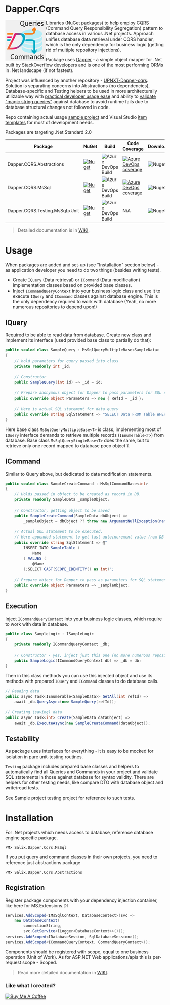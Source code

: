 # Dapper.Cqrs

<img align="left" src="DapperCQRS.png">

Libraries (NuGet packages) to help employ [CQRS](https://martinfowler.com/bliki/CQRS.html) (Command Query Responsibility Segregation) pattern to database access in various .Net projects. Approach unifies database data retrieval under CQRS handler, which is the only dependency for business logic (getting rid of multiple repository injections).

Package uses [Dapper](https://stackexchange.github.io/Dapper/) - a simple object mapper for .Net built by StackOverflow developers and is one of the most performing ORMs in .Net landscape (if not fastest).

Project was influenced by another repository - [UPNXT-Dapper-cqrs](https://github.com/upnxt/upnxt-dapper-cqrs). Solution is separating concerns into Abstractions (no dependencies), Database-specific and Testing helpers to be used in more architecturally utilizable way with [practical developer usage ease](https://github.com/salixzs/Dapper.Cqrs/wiki/Productivity) and ability to [validate "magic string queries"](https://github.com/salixzs/Dapper.Cqrs/wiki/QueryTesting) against database to avoid runtime fails due to database structural changes not followed in code.

Repo containing actual usage [sample project](https://github.com/salixzs/Dapper.Cqrs/wiki/AspNet5ApiSample) and Visual Studio [item templates](https://github.com/salixzs/Dapper.Cqrs/wiki/Productivity#provided-templates) for most of development needs.

Packages are targeting .Net Standard 2.0

| Package | NuGet | Build |  Code Coverage | Downloads |
| ------- | ----- | ----- | -------------- | --------- |
| Dapper.CQRS.Abstractions | [![Nuget](https://img.shields.io/nuget/v/Salix.Dapper.Cqrs.Abstractions?logo=nuget&logoColor=lightblue&style=plastic)](https://www.nuget.org/packages/Salix.Dapper.Cqrs.Abstractions) | ![Azure DevOps Build ](https://img.shields.io/azure-devops/build/SmartDance/45bc2cc0-bce1-4cac-a1d8-ba3f243940a6/4?style=plastic&logo=azuredevops&logoColor=blue) | [![Azure DevOps coverage](https://img.shields.io/azure-devops/coverage/SmartDance/GitHubProjects/4?color=green&logo=azuredevops&logoColor=blue&style=plastic)](https://dev.azure.com/SmartDance/GitHubProjects/_build?definitionId=4) | ![Nuget](https://img.shields.io/nuget/dt/Salix.Dapper.Cqrs.Abstractions?logo=nuget&logoColor=lightblue&style=plastic) |
| Dapper.CQRS.MsSql | [![Nuget](https://img.shields.io/nuget/v/Salix.Dapper.Cqrs.MsSql?logo=nuget&logoColor=lightblue&style=plastic)](https://www.nuget.org/packages/Salix.Dapper.Cqrs.MsSql) | ![Azure DevOps Build ](https://img.shields.io/azure-devops/build/SmartDance/45bc2cc0-bce1-4cac-a1d8-ba3f243940a6/5?style=plastic&logo=azuredevops&logoColor=blue) | [![Azure DevOps coverage](https://img.shields.io/azure-devops/coverage/SmartDance/GitHubProjects/5?color=green&logo=azuredevops&logoColor=blue&style=plastic)](https://dev.azure.com/SmartDance/GitHubProjects/_build?definitionId=5) | ![Nuget](https://img.shields.io/nuget/dt/Salix.Dapper.Cqrs.MsSql?logo=nuget&logoColor=lightblue&style=plastic) |
| Dapper.CQRS.Testing.MsSql.xUnit | [![Nuget](https://img.shields.io/nuget/v/Salix.Dapper.Cqrs.MsSql.Testing.XUnit?logo=nuget&logoColor=lightblue&style=plastic)](https://www.nuget.org/packages/Salix.Dapper.Cqrs.MsSql.Testing.XUnit) | ![Azure DevOps Build ](https://img.shields.io/azure-devops/build/SmartDance/45bc2cc0-bce1-4cac-a1d8-ba3f243940a6/6?style=plastic&logo=azuredevops&logoColor=blue) | N/A | ![Nuget](https://img.shields.io/nuget/dt/Salix.Dapper.Cqrs.MsSql.Testing.XUnit?logo=nuget&logoColor=lightblue&style=plastic) |

> Detailed documentation is in [WIKI](https://github.com/salixzs/Dapper.Cqrs/wiki).

# Usage

When packages are added and set-up (see "Installation" section below) - as application developer you need to do two things (besides writing tests).

* Create `IQuery` (Data retrieval) or `ICommand` (Data modification) implementation classes based on provided base classes.
* Inject `ICommandQueryContext` into your business logic class and use it to execute `IQuery` and `ICommand` classes against database engine. This is the only dependency required to work with database (Yeah, no more numerous repositories to depend upon!)

## IQuery
Required to be able to read data from database. Create new class and implement its interface (used provided base class to partially do that):
```csharp
public sealed class SampleQuery : MsSqlQueryMultipleBase<SampleData>
{
    // hold parameters for query passed into class
    private readonly int _id;
    
    // Constructor
    public SampleQuery(int id) => _id = id;
    
    // Prepare anonymous object for Dapper to pass parameters for SQL statment
    public override object Parameters => new { RefId = _id };
    
    // Here is actual SQL statement for data query
    public override string SqlStatement => "SELECT Data FROM Table WHERE FkId = @RefId";
}
```
Here base class `MsSqlQueryMultipleBase<T>` is class, implementing most of `IQuery` interface demands to retrieve multiple records (`IEnumerable<T>`) from database.
Base class `MsSqlQuerySingleBase<T>` does the same, but to retrieve only one record mapped to database poco object `T`.

## ICommand
Similar to Query above, but dedicated to data modification statements.
```csharp
public sealed class SampleCreateCommand : MsSqlCommandBase<int>
{
    // Holds passed in object to be created as record in DB.
    private readonly SampleData _sampleObject;
    
    // Constructor, getting object to be saved
    public SampleCreateCommand(SampleData dbObject) =>
        _sampleObject = dbObject ?? throw new ArgumentNullException(nameof(dbObject), "No data passed");
    
    // Actual SQL statement to be executed.
    // Here appended statement to get last autoincrement value from DB == inserted record ID.
    public override string SqlStatement => @"
        INSERT INTO SampleTable (
            Name
        ) VALUES (
            @Name
        );SELECT CAST(SCOPE_IDENTITY() as int)";

    // Prepare object for Dapper to pass as parameters for SQL statement
    public override object Parameters => _sampleObject;
}
```

## Execution

Inject `ICommandQueryContext` into your business logic classes, which require to work with data in database.
```csharp
public class SampleLogic : ISampleLogic
{
    private readonly ICommandQueryContext _db;
    
    // Constructor - yes, inject just this one (no more numerous repositories!)
    public SampleLogic(ICommandQueryContext db) => _db = db;
}
```

Then in this class methods you can use this injected object and use its methods with prepared `IQuery` and `ICommand` classes to do database calls.

```csharp
// Reading data
public async Task<IEnumerable<SampleData>> GetAll(int refId) => 
    await _db.QueryAsync(new SampleQuery(refId));

// Creating (saving) data
public async Task<int> Create(SampleData dataObject) => 
    await _db.ExecuteAsync(new SampleCreateCommand(dataObject));
```

## Testability
As package uses interfaces for everything - it is easy to be mocked for isolation in pure unit-testing routines.

`Testing` package includes prepared base classes and helpers to automatically find all Queries and Commands in your project and validate SQL statements in those against database for syntax validity. There are helpers for other testing needs, like compare DTO with database object and write/read tests.

See Sample project testing project for reference to such tests.

# Installation
For .Net projects which needs access to database, reference database engine specific package.
```text
PM> Salix.Dapper.Cqrs.MsSql
```
If you put query and command classes in their own projects, you need to reference just abstractions package
```text
PM> Salix.Dapper.Cqrs.Abstractions
```
## Registration
Register package components with your dependency injection container, like here for MS.Extensions.DI
```csharp
services.AddScoped<IMsSqlContext, DatabaseContext>(svc =>
    new DatabaseContext(
        connectionString,
        svc.GetService<ILogger<DatabaseContext>>()));
services.AddScoped<IDatabaseSession, SqlDatabaseSession>();
services.AddScoped<ICommandQueryContext, CommandQueryContext>();
```
Components should be registered with scope, equal to one business operation (Unit of Work). As for ASP.NET Web applications/apis this is per-request scope - Scoped.

> Read more detailed documentation in [WIKI](https://github.com/salixzs/Dapper.Cqrs/wiki).


### Like what I created?
<a href="https://www.buymeacoffee.com/salixzs" target="_blank"><img src="https://www.buymeacoffee.com/assets/img/custom_images/orange_img.png" alt="Buy Me A Coffee" style="height: 32px !important;width: 146px !important;box-shadow: 0px 3px 2px 0px rgba(190, 190, 190, 0.5) !important;-webkit-box-shadow: 0px 3px 2px 0px rgba(190, 190, 190, 0.5) !important;" ></a>